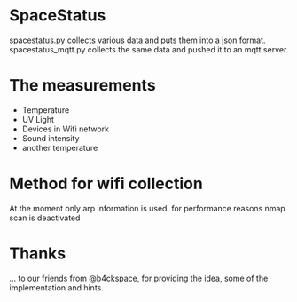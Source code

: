 # SpaceStatus

spacestatus.py collects various data and puts them into a json format.
spacestatus_mqtt.py collects the same data and pushed it to an mqtt server.

# The measurements

* Temperature
* UV Light
* Devices in Wifi network
* Sound intensity
* another temperature

# Method for wifi collection

At the moment only arp information is used.
for performance reasons nmap scan is deactivated

# Thanks

... to our friends from @b4ckspace, for providing the idea, some of the implementation
and hints.

